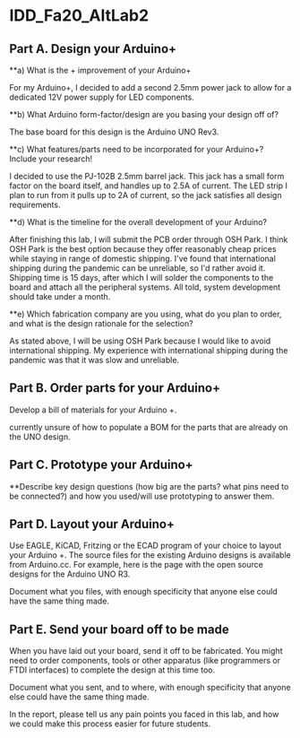 # IDD_Fa20_AltLab2

## Part A. Design your Arduino+

**a) What is the + improvement of your Arduino+

For my Arduino+, I decided to add a second 2.5mm power jack to allow for a dedicated 12V power supply for LED components.

**b) What Arduino form-factor/design are you basing your design off of?

The base board for this design is the Arduino UNO Rev3. 

**c) What features/parts need to be incorporated for your Arduino+? Include your research!

I decided to use the PJ-102B 2.5mm barrel jack. This jack has a small form factor on the board itself, and handles up to 2.5A of current. The LED strip I plan to run from it pulls up to 2A of current, so the jack satisfies all design requirements. 

**d) What is the timeline for the overall development of your Arduino?

After finishing this lab, I will submit the PCB order through OSH Park. I think OSH Park is the best option because they offer reasonably cheap prices while staying in range of domestic shipping. I've found that international shipping during the pandemic can be unreliable, so I'd rather avoid it. Shipping time is 15 days, after which I will solder the components to the board and attach all the peripheral systems. All told, system development should take under a month. 

**e) Which fabrication company are you using, what do you plan to order, and what is the design rationale for the selection?

As stated above, I will be using OSH Park because I would like to avoid international shipping. My experience with international shipping during the pandemic was that it was slow and unreliable. 


## Part B. Order parts for your Arduino+
Develop a bill of materials for your Arduino +.

currently unsure of how to populate a BOM for the parts that are already on the UNO design. 


## Part C. Prototype your Arduino+

**Describe key design questions (how big are the parts? what pins need to be connected?) and how you used/will use prototyping to answer them.



## Part D. Layout your Arduino+
Use EAGLE, KiCAD, Fritzing or the ECAD program of your choice to layout your Arduino +. The source files for the existing Arduino designs is available from Arduino.cc. For example, here is the page with the open source designs for the Arduino UNO R3.

Document what you files, with enough specificity that anyone else could have the same thing made.

## Part E. Send your board off to be made
When you have laid out your board, send it off to be fabricated. You might need to order components, tools or other apparatus (like programmers or FTDI interfaces) to complete the design at this time too.

Document what you sent, and to where, with enough specificity that anyone else could have the same thing made.

In the report, please tell us any pain points you faced in this lab, and how we could make this process easier for future students.

